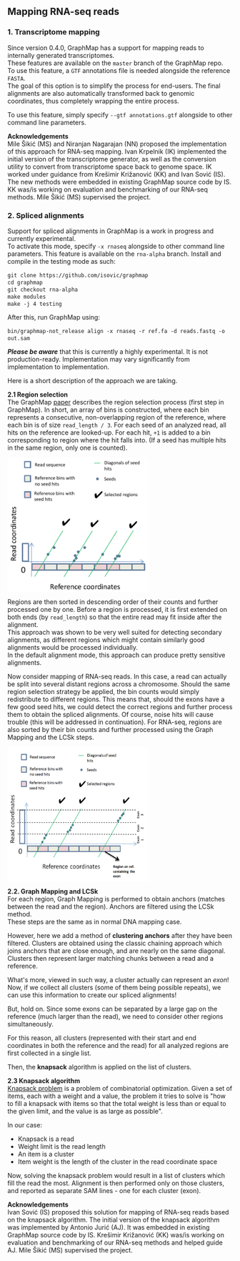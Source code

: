 ## Mapping RNA-seq reads  

### 1. Transcriptome mapping  
Since version 0.4.0, GraphMap has a support for mapping reads to internally generated transcriptomes.  
These features are available on the ```master``` branch of the GraphMap repo.  
To use this feature, a ```GTF``` annotations file is needed alongside the reference ```FASTA```.  
The goal of this option is to simplify the process for end-users. The final alignments are also automatically transformed back to genomic coordinates, thus completely wrapping the entire process.

<!-- Depiction of how this is implemented is presented in [Figure 1](link). -->

To use this feature, simply specify ```--gtf annotations.gtf``` alongside to other command line parameters.  

**Acknowledgements**  
Mile Šikić (MS) and Niranjan Nagarajan (NN) proposed the implementation of this approach for RNA-seq mapping. Ivan Krpelnik (IK) implemented the initial version of the transcriptome generator, as well as the conversion utility to convert from transcriptome space back to genome space. IK worked under guidance from Krešimir Križanović (KK) and Ivan Sović (IS). The new methods were embedded in existing GraphMap source code by IS. KK was/is working on evaluation and benchmarking of our RNA-seq methods. Mile Šikić (MS) supervised the project.

### 2. Spliced alignments  
Support for spliced alignments in GraphMap is a work in progress and currently experimental.  
To activate this mode, specify ```-x rnaseq``` alongside to other command line parameters. This feature is available on the ```rna-alpha``` branch. Install and compile in the testing mode as such:  
```  
git clone https://github.com/isovic/graphmap  
cd graphmap  
git checkout rna-alpha  
make modules  
make -j 4 testing  
```  

After this, run GraphMap using:  
```  
bin/graphmap-not_release align -x rnaseq -r ref.fa -d reads.fastq -o out.sam  
```  

***Please be aware*** that this is currently a highly experimental. It is not production-ready. Implementation may vary significantly from implementation to implementation.
<!-- This is a composite option which is equivalent to
Equivalent to: ```--ambiguity 0.5 --secondary --min-bin-perc 0.01 --bin-step 0.99 --max-regions 20 --spliced``` -->

Here is a short description of the approach we are taking.

**2.1 Region selection**  
The GraphMap [paper](http://www.nature.com/ncomms/2016/160415/ncomms11307/full/ncomms11307.html) describes the region selection process (first step in GraphMap). In short, an array of bins is constructed, where each bin represents a consecutive, non-overlapping region of the reference, where each bin is of size ```read_length / 3```. For each seed of an analyzed read, all hits on the reference are looked-up. For each hit, ```+1``` is added to a bin corresponding to region where the hit falls into. (If a seed has multiple hits in the same region, only one is counted).

<img src="img/region_selection.png" width="316" height="300" align="middle">

Regions are then sorted in descending order of their counts and further processed one by one. Before a region is processed, it is first extended on both ends (by ```read_length```) so that the entire read may fit inside after the alignment.  
This approach was shown to be very well suited for detecting secondary alignments, as different regions which might contain similarly good alignments would be processed individually.  
In the default alignment mode, this approach can produce pretty sensitive alignments.

Now consider mapping of RNA-seq reads. In this case, a read can actually be split into several distant regions across a chromosome. Should the same region selection strategy be applied, the bin counts would simply redistribute to different regions. This means that, should the exons have a few good seed hits, we could detect the correct regions and further process them to obtain the spliced alignments. Of course, noise hits will cause trouble (this will be addressed in continuation). For RNA-seq, regions are also sorted by their bin counts and further processed using the Graph Mapping and the LCSk steps.

<img src="img/region_selection-rna.png" width="316" height="300" align="middle">

**2.2. Graph Mapping and LCSk**  
For each region, Graph Mapping is performed to obtain anchors (matches between the read and the region). Anchors are filtered using the LCSk method.  
These steps are the same as in normal DNA mapping case.  

However, here we add a method of **clustering anchors** after they have been filtered. Clusters are obtained using the classic chaining approach which joins anchors that are close enough, and are nearly on the same diagonal.  
Clusters then represent larger matching chunks between a read and a reference.  

<!-- <img src="img/rna-clusters.png" width="316" height="300" align="middle"> -->

What's more, viewed in such way, a cluster actually can represent an *exon*!  
Now, if we collect all clusters (some of them being possible repeats), we can use this information to create our spliced alignments!  

But, hold on. Since some exons can be separated by a large gap on the reference (much larger than the read), we need to consider other regions simultaneously.  

For this reason, all clusters (represented with their start and end coordinates in both the reference and the read) for all analyzed regions are first collected in a single list.  

Then, the **knapsack** algorithm is applied on the list of clusters.  

**2.3 Knapsack algorithm**  
[Knapsack problem](https://en.wikipedia.org/wiki/Knapsack_problem) is a problem of combinatorial optimization. Given a set of items, each with a weight and a value, the problem it tries to solve is "how to fill a knapsack with items so that the total weight is less than or equal to the given limit, and the value is as large as possible".

In our case:  
- Knapsack is a read
- Weight limit is the read length
- An item is a cluster
- Item weight is the length of the cluster in the read coordinate space  

Now, solving the knapsack problem would result in a list of clusters which fill the read the most. Alignment is then performed only on those clusters, and reported as separate SAM lines - one for each cluster (exon).  

**Acknowledgements**  
Ivan Sović (IS) proposed this solution for mapping of RNA-seq reads based on the knapsack algorithm. The initial version of the knapsack algorithm was implemented by Antonio Jurić (AJ). It was embedded in existing GraphMap source code by IS. Krešimir Križanović (KK) was/is working on evaluation and benchmarking of our RNA-seq methods and helped guide AJ. Mile Šikić (MS) supervised the project.

